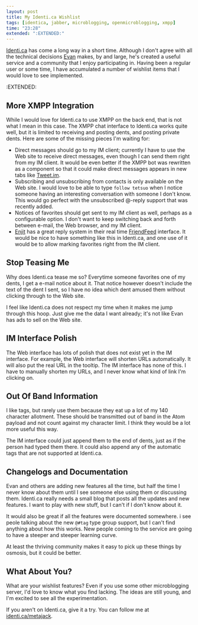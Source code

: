```yaml
---
layout: post
title: My Identi.ca Wishlist
tags: [identica, jabber, microblogging, openmicroblogging, xmpp]
time: "23:28"
extended: ":EXTENDED:"
---
```


[Identi.ca](http://identi.ca) has come a long way in a short time.  Although I don't agree with all the technical decisions [Evan](http://identi.ca/evan) makes, by and large, he's created a useful service and a community that I enjoy participating in.  Having been a regular user or some time, I have accumulated a number of wishlist items that I would love to see implemented.



:EXTENDED:

## More XMPP Integration

While I would love for Identi.ca to use XMPP on the back end, that is not what I mean in this case.  The XMPP chat interface to Identi.ca works quite well, but it is limited to receiving and posting dents, and posting private dents.  Here are some of the missing pieces I'm waiting for:

* Direct messages should go to my IM client; currently I have to use the Web site to receive direct messages, even though I can send them right from my IM client.  It would be even better if the XMPP bot was rewritten as a component so that it could make direct messages appears in new tabs like [Tweet.im](http://tweet.im).
* Subscribing and unsubscribing from contacts is only available on the Web site.  I would love to be able to type `follow tetsuo` when I notice someone having an interesting conversation with someone I don't know.  This would go perfect with the unsubscribed @-reply support that was recently added.
* Notices of favorites should get sent to my IM client as well, perhaps as a configurable option.  I don't want to keep switching back and forth between e-mail, the Web browser, and my IM client.
* [Enjit](http://enjit.com) has a great reply system in their real time [FriendFeed](http://www.friendfeed.com) interface.  It would be nice to have something like this in Identi.ca, and one use of it would be to allow marking favorites right from the IM client.

## Stop Teasing Me

Why does Identi.ca tease me so?  Everytime someone favorites one of my dents, I get a e-mail notice about it.  That notice however doesn't include the text of the dent I sent, so I have no idea which dent amused them without clicking through to the Web site.  

I feel like Identi.ca does not respect my time when it makes me jump through this hoop.  Just give me the data I want already; it's not like Evan has ads to sell on the Web site.

## IM Interface Polish

The Web interface has lots of polish that does not exist yet in the IM interface.  For example, the Web interface will shorten URLs automatically.  It will also put the real URL in the tooltip.  The IM interface has none of this.  I have to manually shorten my URLs, and I never know what kind of link I'm clicking on.

## Out Of Band Information

I like tags, but rarely use them because they eat up a lot of my 140 character allotment.  These should be transmitted out of band in the Atom payload and not count against my character limit.  I think they would be a lot more useful this way.

The IM interface could just append them to the end of dents, just as if the person had typed them there.  It could also append any of the automatic tags that are not supported at Identi.ca.

## Changelogs and Documentation

Evan and others are adding new features all the time, but half the time I never know about them until I see someone else using them or discussing them.  Identi.ca really needs a small blog that posts all the updates and new features.  I want to play with new stuff, but I can't if I don't know about it.

It would also be great if all the features were documented somewhere.  i see peole talking about the new `@#tag` type group support, but I can't find anything about how this works.  New people coming to the service are going to have a steeper and steeper learning curve.

At least the thriving community makes it easy to pick up these things by osmosis, but it could be better.

## What About You?

What are your wishlist features?  Even if you use some other microblogging server, I'd love to know what you find lacking.  The ideas are still young, and I'm excited to see all the experimentation.

If you aren't on Identi.ca, give it a try.  You can follow me at [identi.ca/metajack](http://identi.ca/metajack).
